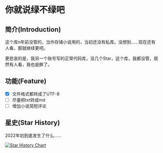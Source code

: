 # 你就说绿不绿吧

## 简介(Introduction)

这个库n年前没管的，当作存储小说用的，当初还没有私库。没想到……现在还有人看，那就继续更吧。

更悲哀的是，我另一个账号写的正常代码库，没几个Star，这个库，我都没管，居然有人看，我也是醉了。

## 功能(Feature)

- [x] 文件格式都转成了UTF-8
- [ ] 尽量把txt转成md
- [ ] 增加小说简短评论

## 星史(Star History)

2022年初到底发生了什么……

[![Star History Chart](https://api.star-history.com/svg?repos=loveispapapa/txt_files&type=Date)](https://star-history.com/#loveispapapa/txt_files&Date)

